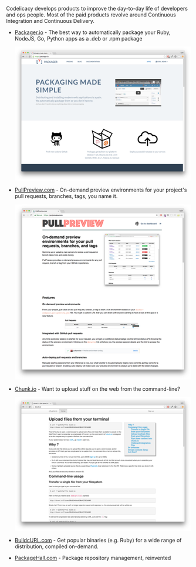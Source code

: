 Codelicacy develops products to improve the day-to-day life of developers and
ops people. Most of the paid products revolve around Continuous Integration and
Continuous Delivery.

* [Packager.io][packager] - The best way to automatically package your Ruby,
  NodeJS, Go, Python apps as a .deb or .rpm package

  <img src="/img/packager-io.png">

* [PullPreview.com][pullpreview] - On-demand preview environments for your
  project's pull requests, branches, tags, you name it.

  <img src="/img/pullpreview.png">

* [Chunk.io][chunk] - Want to upload stuff on the web from the command-line?

  <img src="/img/chunk-io.png">

* [BuildcURL.com][buildcurl] - Get popular binaries (e.g. Ruby) for a wide
  range of distribution, compiled on-demand.

* [PackageHall.com][packagehall] - Package repository management, reinvented

[pullpreview]: https://pullpreview.com
[packager]: https://packager.io
[packagehall]: https://dl.packager.io
[chunk]: http://chunk.io
[buildcurl]: http://buildcurl.com

